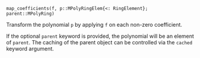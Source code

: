 ```
map_coefficients(f, p::MPolyRingElem{<: RingElement}; parent::MPolyRing)
```

Transform the polynomial `p` by applying `f` on each non-zero coefficient.

If the optional `parent` keyword is provided, the polynomial will be an element of `parent`. The caching of the parent object can be controlled via the `cached` keyword argument.
